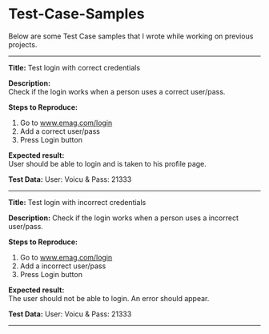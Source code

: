 # Test-Case-Samples

Below are some Test Case samples that I wrote while working on previous projects.

-----------------

**Title:**	Test login with correct credentials

**Description:**	
Check if the login works when a person uses a correct user/pass.

**Steps to Reproduce:**	
1. Go to www.emag.com/login
2. Add a correct user/pass
3. Press Login button

**Expected result:**	
User should be able to login and is taken to his profile page.

**Test Data:**
User: Voicu & Pass: 21333

------------------------------------
**Title:** Test login with incorrect credentials

**Description:**
Check if the login works when a person uses a incorrect user/pass.

**Steps to Reproduce:**

1. Go to www.emag.com/login
2. Add a incorrect user/pass
3. Press Login button

**Expected result:**	
The user should not be able to login. An error should appear.

**Test Data:**
User: Voicu & Pass: 21333

-------------------------














